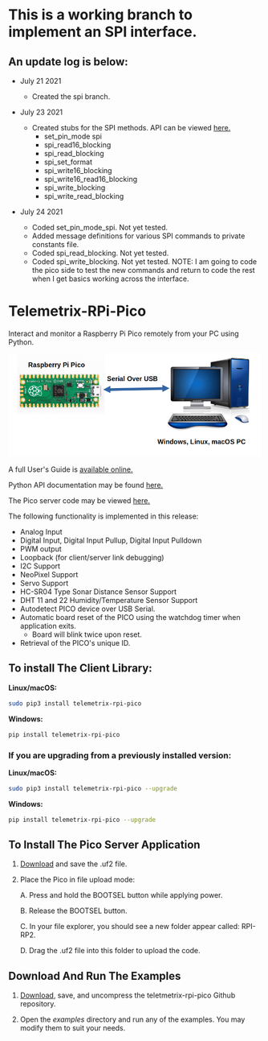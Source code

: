 # This is a working branch to implement an SPI interface.
## An update log is below:

* July 21 2021
  * Created the spi branch.

* July 23 2021
  * Created stubs for the SPI methods. API can be viewed [here.](https://htmlpreview.github.io/?https://github.com/MrYsLab/telemetrix-rpi-pico/blob/spi/html/telemetrix_rpi_pico/index.html)
    * set_pin_mode spi
    * spi_read16_blocking
    * spi_read_blocking
    * spi_set_format
    * spi_write16_blocking
    * spi_write16_read16_blocking
    * spi_write_blocking
    * spi_write_read_blocking
    
* July 24 2021
    * Coded set_pin_mode_spi. Not yet tested.
    * Added message definitions for various SPI commands to private constants file.
    * Coded spi_read_blocking. Not yet tested.
    * Coded spi_write_blocking. Not yet tested.
    NOTE: I am going to code the pico side to test the new commands and return to code 
      the rest when I get basics working across the interface.
  

# Telemetrix-RPi-Pico

Interact and monitor  a Raspberry  Pi Pico remotely  from your PC using Python.

![](images/tmx.png)

A full User's Guide is [available online.](https://mryslab.github.io/telemetrix-rpi-pico/)

Python API documentation  may be found [here.](https://htmlpreview.github.io/?https://github.com/MrYsLab/telemetrix-rpi-pico/blob/master/html/telemetrix_rpi_pico/index.html) 

The Pico server code may be viewed [here.](https://github.com/MrYsLab/Telemetrix4RpiPico)

The following functionality is implemented in this release:

* Analog Input
* Digital Input, Digital Input Pullup, Digital Input Pulldown
* PWM output
* Loopback (for client/server link debugging)
* I2C Support
* NeoPixel Support
* Servo Support
* HC-SR04 Type Sonar Distance Sensor Support
* DHT 11 and 22 Humidity/Temperature Sensor Support
* Autodetect PICO device over USB Serial.
* Automatic board reset of the PICO using the watchdog timer when application exits.
    * Board will blink twice upon reset.
* Retrieval of the PICO's unique ID.


## To install The Client Library:

**Linux/macOS:**

```bash
sudo pip3 install telemetrix-rpi-pico
```


**Windows:**


```bash
pip install telemetrix-rpi-pico 
```

### If you are upgrading from a previously installed version:

**Linux/macOS:**

```bash
sudo pip3 install telemetrix-rpi-pico --upgrade
```


**Windows:**


```bash
pip install telemetrix-rpi-pico --upgrade
```

## To Install The Pico Server Application
1. [Download](https://github.com/MrYsLab/Telemetrix4RpiPico/raw/master/cmake-build-release/Telemetrix4RpiPico.uf2) 
   and save the .uf2 file.
2. Place the Pico in file upload mode:
   
   A. Press and hold the BOOTSEL button while applying power. 
   
   B. Release the BOOTSEL button.
   
   C. In your file explorer, you should see a new folder appear called: RPI-RP2.
   
   D. Drag the .uf2 file into this folder to upload the code.

## Download And Run The Examples
   
1. [Download,](https://github.com/MrYsLab/telemetrix-rpi-pico/archive/master.zip) 
   save, and uncompress the teletmetrix-rpi-pico Github repository.
   
2. Open the _examples_ directory and run any of the examples. You may
modify them to suit your needs.



